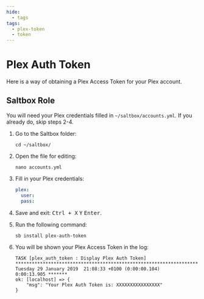 ```yaml
---
hide:
  - tags
tags:
  - plex-token
  - token
---
```


# Plex Auth Token

Here is a way of obtaining a Plex Access Token for your Plex account.

## Saltbox Role

You will need your Plex credentials filled in `~/saltbox/accounts.yml`. If you already do, skip steps 2-4.

1. Go to the Saltbox folder:

    ```shell
    cd ~/saltbox/
    ```

2. Open the file for editing:

    ```shell
    nano accounts.yml
    ```

3. Fill in your Plex credentials:

    ```yaml
    plex:
      user:
      pass:
    ```

4. Save and exit: <kbd class="platform-all">Ctrl + X</kbd> <kbd class="platform-all">Y</kbd> <kbd class="platform-all">Enter</kbd>.

5. Run the following command:

    ```shell
    sb install plex-auth-token
    ```

6. You will be shown your Plex Access Token in the log:

    ```shell
    TASK [plex_auth_token : Display Plex Auth Token] 
    ***********************************************************************************
    Tuesday 29 January 2019  21:08:33 +0100 (0:00:00.104)       0:00:13.905 *******
    ok: [localhost] => {
        "msg": "Your Plex Auth Token is: XXXXXXXXXXXXXXXX"
    }
    ```
